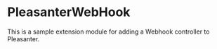 # PleasanterWebHook
This is a sample extension module for adding a Webhook controller to Pleasanter.
